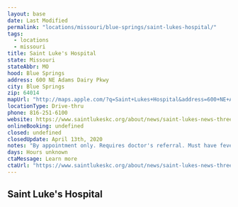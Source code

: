 ```yaml
---
layout: base
date: Last Modified
permalink: "locations/missouri/blue-springs/saint-lukes-hospital/"
tags:
  - locations
  - missouri
title: Saint Luke's Hospital
state: Missouri
stateAbbr: MO
hood: Blue Springs
address: 600 NE Adams Dairy Pkwy
city: Blue Springs
zip: 64014
mapUrl: "http://maps.apple.com/?q=Saint+Lukes+Hospital&address=600+NE+Adams+Dairy+Pkwy,Blue+Springs,Missouri,64014"
locationType: Drive-thru
phone: 816-251-6100
website: https://www.saintlukeskc.org/about/news/saint-lukes-news-three-covid-19-drive-thru-testing-sites-set-qualifying-saint-lukes
onlineBooking: undefined
closed: undefined
closedUpdate: April 13th, 2020
notes: "By appointment only. Requires doctor's referral. Must have fever and other symptoms."
days: Hours unknown
ctaMessage: Learn more
ctaUrl: "https://www.saintlukeskc.org/about/news/saint-lukes-news-three-covid-19-drive-thru-testing-sites-set-qualifying-saint-lukes"
---
```

## Saint Luke's Hospital